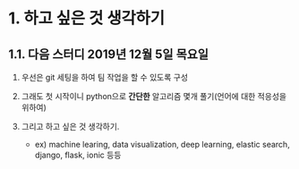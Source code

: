 # 1. 하고 싶은 것 생각하기

## 1.1. 다음 스터디 2019년 12월 5일 목요일

1. 우선은 git 세팅을 하여 팀 작업을 할 수 있도록 구성

2. 그래도 첫 시작이니 python으로 **간단한** 알고리즘 몇개 풀기(언어에 대한 적응성을 위하여)

3. 그리고 하고 싶은 것 생각하기.

   - ex) machine learing, data visualization, deep learning, elastic search, django, flask, ionic 등등

   